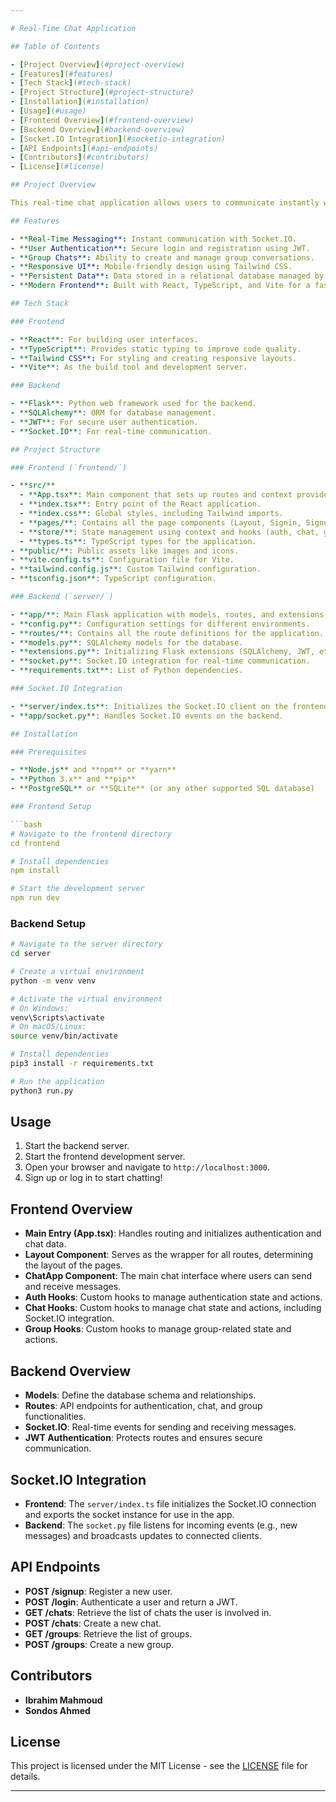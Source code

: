 ```yaml
---

# Real-Time Chat Application

## Table of Contents

- [Project Overview](#project-overview)
- [Features](#features)
- [Tech Stack](#tech-stack)
- [Project Structure](#project-structure)
- [Installation](#installation)
- [Usage](#usage)
- [Frontend Overview](#frontend-overview)
- [Backend Overview](#backend-overview)
- [Socket.IO Integration](#socketio-integration)
- [API Endpoints](#api-endpoints)
- [Contributors](#contributors)
- [License](#license)

## Project Overview

This real-time chat application allows users to communicate instantly with one another. The application supports both one-on-one and group chats, with real-time updates, secure authentication, and a responsive UI. The backend is built using Flask, SQLAlchemy, and Socket.IO, while the frontend is powered by React, TypeScript, and Tailwind CSS.

## Features

- **Real-Time Messaging**: Instant communication with Socket.IO.
- **User Authentication**: Secure login and registration using JWT.
- **Group Chats**: Ability to create and manage group conversations.
- **Responsive UI**: Mobile-friendly design using Tailwind CSS.
- **Persistent Data**: Data stored in a relational database managed by SQLAlchemy.
- **Modern Frontend**: Built with React, TypeScript, and Vite for a fast and maintainable frontend.

## Tech Stack

### Frontend

- **React**: For building user interfaces.
- **TypeScript**: Provides static typing to improve code quality.
- **Tailwind CSS**: For styling and creating responsive layouts.
- **Vite**: As the build tool and development server.

### Backend

- **Flask**: Python web framework used for the backend.
- **SQLAlchemy**: ORM for database management.
- **JWT**: For secure user authentication.
- **Socket.IO**: For real-time communication.

## Project Structure

### Frontend (`frontend/`)

- **src/**
  - **App.tsx**: Main component that sets up routes and context providers.
  - **index.tsx**: Entry point of the React application.
  - **index.css**: Global styles, including Tailwind imports.
  - **pages/**: Contains all the page components (Layout, Signin, Signup, ChatApp).
  - **store/**: State management using context and hooks (auth, chat, group).
  - **types.ts**: TypeScript types for the application.
- **public/**: Public assets like images and icons.
- **vite.config.ts**: Configuration file for Vite.
- **tailwind.config.js**: Custom Tailwind configuration.
- **tsconfig.json**: TypeScript configuration.

### Backend (`server/`)

- **app/**: Main Flask application with models, routes, and extensions.
- **config.py**: Configuration settings for different environments.
- **routes/**: Contains all the route definitions for the application.
- **models.py**: SQLAlchemy models for the database.
- **extensions.py**: Initializing Flask extensions (SQLAlchemy, JWT, etc.).
- **socket.py**: Socket.IO integration for real-time communication.
- **requirements.txt**: List of Python dependencies.

### Socket.IO Integration

- **server/index.ts**: Initializes the Socket.IO client on the frontend.
- **app/socket.py**: Handles Socket.IO events on the backend.

## Installation

### Prerequisites

- **Node.js** and **npm** or **yarn**
- **Python 3.x** and **pip**
- **PostgreSQL** or **SQLite** (or any other supported SQL database)

### Frontend Setup

```bash
# Navigate to the frontend directory
cd frontend

# Install dependencies
npm install

# Start the development server
npm run dev
```

### Backend Setup

```bash
# Navigate to the server directory
cd server

# Create a virtual environment
python -m venv venv

# Activate the virtual environment
# On Windows:
venv\Scripts\activate
# On macOS/Linux:
source venv/bin/activate

# Install dependencies
pip3 install -r requirements.txt

# Run the application
python3 run.py
```

## Usage

1. Start the backend server.
2. Start the frontend development server.
3. Open your browser and navigate to `http://localhost:3000`.
4. Sign up or log in to start chatting!

## Frontend Overview

- **Main Entry (App.tsx)**: Handles routing and initializes authentication and chat data.
- **Layout Component**: Serves as the wrapper for all routes, determining the layout of the pages.
- **ChatApp Component**: The main chat interface where users can send and receive messages.
- **Auth Hooks**: Custom hooks to manage authentication state and actions.
- **Chat Hooks**: Custom hooks to manage chat state and actions, including Socket.IO integration.
- **Group Hooks**: Custom hooks to manage group-related state and actions.

## Backend Overview

- **Models**: Define the database schema and relationships.
- **Routes**: API endpoints for authentication, chat, and group functionalities.
- **Socket.IO**: Real-time events for sending and receiving messages.
- **JWT Authentication**: Protects routes and ensures secure communication.

## Socket.IO Integration

- **Frontend**: The `server/index.ts` file initializes the Socket.IO connection and exports the socket instance for use in the app.
- **Backend**: The `socket.py` file listens for incoming events (e.g., new messages) and broadcasts updates to connected clients.

## API Endpoints

- **POST /signup**: Register a new user.
- **POST /login**: Authenticate a user and return a JWT.
- **GET /chats**: Retrieve the list of chats the user is involved in.
- **POST /chats**: Create a new chat.
- **GET /groups**: Retrieve the list of groups.
- **POST /groups**: Create a new group.

## Contributors

- **Ibrahim Mahmoud**
- **Sondos Ahmed**

## License

This project is licensed under the MIT License - see the [LICENSE](LICENSE) file for details.

---
```


